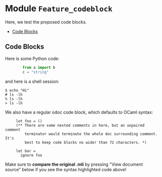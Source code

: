 <div class="odoc-preamble">

# Module `Feature_codeblock`

Here, we test the proposed code blocks.

</div>

- [Code Blocks](#code-blocks)

<div class="odoc-content">

## <a href="#code-blocks" class="anchor"></a>Code Blocks

Here is some Python code:

```python
        from a import b
        c = "string"
```

and here is a shell session:

```console
$ echo "Hi"
# ls -lh
% ls -lh
> ls -lh
```

We also have a regular odoc code block, which defaults to OCaml syntax:

```
     let foo = ()
     (** There are some nested comments in here, but an unpaired comment
         terminator would terminate the whole doc surrounding comment. It's
         best to keep code blocks no wider than 72 characters. *)
     
     let bar =
       ignore foo
```

Make sure to **compare the original .mli** by pressing "View document
source" below if you see the syntax highlighted code above!

</div>

